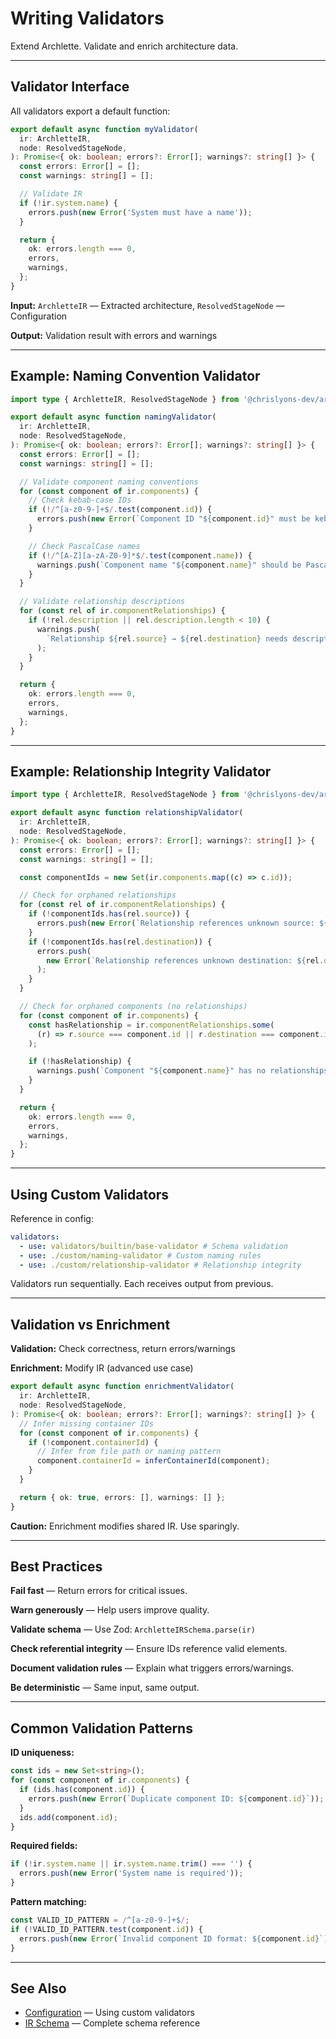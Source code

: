 # Writing Validators

Extend Archlette. Validate and enrich architecture data.

---

## Validator Interface

All validators export a default function:

```typescript
export default async function myValidator(
  ir: ArchletteIR,
  node: ResolvedStageNode,
): Promise<{ ok: boolean; errors?: Error[]; warnings?: string[] }> {
  const errors: Error[] = [];
  const warnings: string[] = [];

  // Validate IR
  if (!ir.system.name) {
    errors.push(new Error('System must have a name'));
  }

  return {
    ok: errors.length === 0,
    errors,
    warnings,
  };
}
```

**Input:** `ArchletteIR` — Extracted architecture, `ResolvedStageNode` — Configuration

**Output:** Validation result with errors and warnings

---

## Example: Naming Convention Validator

```typescript
import type { ArchletteIR, ResolvedStageNode } from '@chrislyons-dev/archlette';

export default async function namingValidator(
  ir: ArchletteIR,
  node: ResolvedStageNode,
): Promise<{ ok: boolean; errors?: Error[]; warnings?: string[] }> {
  const errors: Error[] = [];
  const warnings: string[] = [];

  // Validate component naming conventions
  for (const component of ir.components) {
    // Check kebab-case IDs
    if (!/^[a-z0-9-]+$/.test(component.id)) {
      errors.push(new Error(`Component ID "${component.id}" must be kebab-case`));
    }

    // Check PascalCase names
    if (!/^[A-Z][a-zA-Z0-9]*$/.test(component.name)) {
      warnings.push(`Component name "${component.name}" should be PascalCase`);
    }
  }

  // Validate relationship descriptions
  for (const rel of ir.componentRelationships) {
    if (!rel.description || rel.description.length < 10) {
      warnings.push(
        `Relationship ${rel.source} → ${rel.destination} needs descriptive text`,
      );
    }
  }

  return {
    ok: errors.length === 0,
    errors,
    warnings,
  };
}
```

---

## Example: Relationship Integrity Validator

```typescript
import type { ArchletteIR, ResolvedStageNode } from '@chrislyons-dev/archlette';

export default async function relationshipValidator(
  ir: ArchletteIR,
  node: ResolvedStageNode,
): Promise<{ ok: boolean; errors?: Error[]; warnings?: string[] }> {
  const errors: Error[] = [];
  const warnings: string[] = [];

  const componentIds = new Set(ir.components.map((c) => c.id));

  // Check for orphaned relationships
  for (const rel of ir.componentRelationships) {
    if (!componentIds.has(rel.source)) {
      errors.push(new Error(`Relationship references unknown source: ${rel.source}`));
    }
    if (!componentIds.has(rel.destination)) {
      errors.push(
        new Error(`Relationship references unknown destination: ${rel.destination}`),
      );
    }
  }

  // Check for orphaned components (no relationships)
  for (const component of ir.components) {
    const hasRelationship = ir.componentRelationships.some(
      (r) => r.source === component.id || r.destination === component.id,
    );

    if (!hasRelationship) {
      warnings.push(`Component "${component.name}" has no relationships`);
    }
  }

  return {
    ok: errors.length === 0,
    errors,
    warnings,
  };
}
```

---

## Using Custom Validators

Reference in config:

```yaml
validators:
  - use: validators/builtin/base-validator # Schema validation
  - use: ./custom/naming-validator # Custom naming rules
  - use: ./custom/relationship-validator # Relationship integrity
```

Validators run sequentially. Each receives output from previous.

---

## Validation vs Enrichment

**Validation:** Check correctness, return errors/warnings

**Enrichment:** Modify IR (advanced use case)

```typescript
export default async function enrichmentValidator(
  ir: ArchletteIR,
  node: ResolvedStageNode,
): Promise<{ ok: boolean; errors?: Error[]; warnings?: string[] }> {
  // Infer missing container IDs
  for (const component of ir.components) {
    if (!component.containerId) {
      // Infer from file path or naming pattern
      component.containerId = inferContainerId(component);
    }
  }

  return { ok: true, errors: [], warnings: [] };
}
```

**Caution:** Enrichment modifies shared IR. Use sparingly.

---

## Best Practices

**Fail fast** — Return errors for critical issues.

**Warn generously** — Help users improve quality.

**Validate schema** — Use Zod: `ArchletteIRSchema.parse(ir)`

**Check referential integrity** — Ensure IDs reference valid elements.

**Document validation rules** — Explain what triggers errors/warnings.

**Be deterministic** — Same input, same output.

---

## Common Validation Patterns

**ID uniqueness:**

```typescript
const ids = new Set<string>();
for (const component of ir.components) {
  if (ids.has(component.id)) {
    errors.push(new Error(`Duplicate component ID: ${component.id}`));
  }
  ids.add(component.id);
}
```

**Required fields:**

```typescript
if (!ir.system.name || ir.system.name.trim() === '') {
  errors.push(new Error('System name is required'));
}
```

**Pattern matching:**

```typescript
const VALID_ID_PATTERN = /^[a-z0-9-]+$/;
if (!VALID_ID_PATTERN.test(component.id)) {
  errors.push(new Error(`Invalid component ID format: ${component.id}`));
}
```

---

## See Also

- [Configuration](../guide/configuration.md) — Using custom validators
- [IR Schema](../../src/core/types-ir.ts) — Complete schema reference
